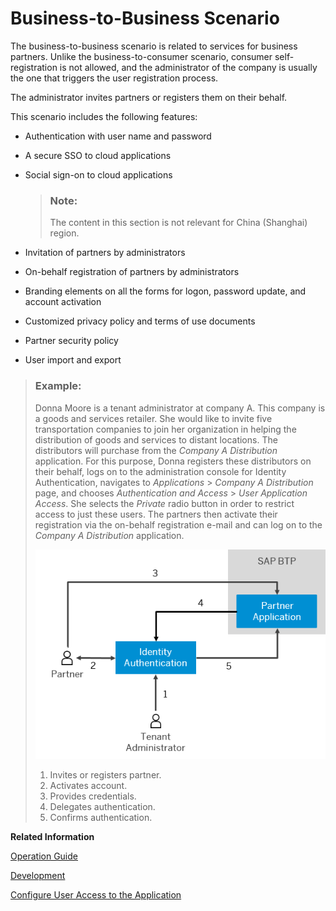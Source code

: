 <!-- loio3908c37546cf4e3982145c4181df88be -->

# Business-to-Business Scenario

The business-to-business scenario is related to services for business partners. Unlike the business-to-consumer scenario, consumer self-registration is not allowed, and the administrator of the company is usually the one that triggers the user registration process.

The administrator invites partners or registers them on their behalf.

This scenario includes the following features:

-   Authentication with user name and password
-   A secure SSO to cloud applications
-   Social sign-on to cloud applications

    > ### Note:  
    > The content in this section is not relevant for China \(Shanghai\) region.

-   Invitation of partners by administrators
-   On-behalf registration of partners by administrators
-   Branding elements on all the forms for logon, password update, and account activation
-   Customized privacy policy and terms of use documents
-   Partner security policy
-   User import and export

> ### Example:  
> Donna Moore is a tenant administrator at company A. This company is a goods and services retailer. She would like to invite five transportation companies to join her organization in helping the distribution of goods and services to distant locations. The distributors will purchase from the *Company A Distribution* application. For this purpose, Donna registers these distributors on their behalf, logs on to the administration console for Identity Authentication, navigates to *Applications* \> *Company A Distribution* page, and chooses *Authentication and Access* \> *User Application Access*. She selects the *Private* radio button in order to restrict access to just these users. The partners then activate their registration via the on-behalf registration e-mail and can log on to the *Company A Distribution* application.
> 
> ![](images/Business-to-Business_Scenario_05f5abe.png)
> 
> 1.  Invites or registers partner.
> 2.  Activates account.
> 3.  Provides credentials.
> 4.  Delegates authentication.
> 5.  Confirms authentication.

**Related Information**  


[Operation Guide](Operation-Guide/operation-guide-6a8e67c.md "This guide is for administrators. It explains how administrators can configure Identity Authentication so that users can have all enhanced features for each scenario.")

[Development](Development/development-55ab9b8.md "The developer guide is aimed mainly at organization developers who can implement configurations in addition to the ones in the administration console of Identity Authentication.")

[Configure User Access to the Application](Operation-Guide/configure-user-access-to-the-application-8b147c4.md "You can configure public access to the application allowing self-registration, or you can restrict the access to existing users or users registered by an application.")

